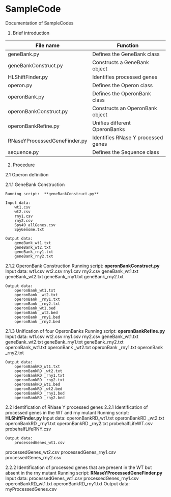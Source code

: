 SampleCode
==========
Documentation of SampleCodes

1. Brief introduction

| File name	| Function |
|---------------|  --------- |
| geneBank.py	| Defines the GeneBank class |
| geneBankConstruct.py|	Constructs a GeneBank object|
| HLShiftFinder.py|	Identifies processed genes |
| operon.py|	Defines the Operon class|
| operonBank.py|	Defines the OperonBank class|
| operonBankConstruct.py|	Constructs an OperonBank object|
| operonBankRefine.py|	Unifies different OperonBanks|
| RNaseYProcessedGeneFinder.py|	Identifies RNase Y processed genes|
| sequence.py|	Defines the Sequence class|

2. Procedure

2.1 Operon definition

2.1.1 GeneBank Construction

	Running script:  **geneBankConstruct.py**

	Input data:
		wt1.csv
		wt2.csv
		rny1.csv
		rny2.csv
		Spy49_allGenes.csv
		SpyGenome.txt

	Output data:
		geneBank_wt1.txt
		geneBank_wt2.txt
		geneBank_rny1.txt
		geneBank_rny2.txt

2.1.2 OperonBank Construction
	Running script: **operonBankConstruct.py**
	Input data:
		wt1.csv
		wt2.csv
		rny1.csv
		rny2.csv
		geneBank_wt1.txt
		geneBank_wt2.txt
		geneBank_rny1.txt
		geneBank_rny2.txt

	Output data:
		operonBank_wt1.txt
		operonBank _wt2.txt
		operonBank _rny1.txt
		operonBank _rny2.txt
		operonBank_wt1.bed
		operonBank _wt2.bed
		operonBank _rny1.bed
		operonBank _rny2.bed

2.1.3 Unification of four OperonBanks
	Running script: **operonBankRefine.py**
	Input data:
		wt1.csv
		wt2.csv
		rny1.csv
		rny2.csv
		geneBank_wt1.txt
		geneBank_wt2.txt
		geneBank_rny1.txt
		geneBank_rny2.txt
		operonBank_wt1.txt
		operonBank _wt2.txt
		operonBank _rny1.txt
		operonBank _rny2.txt

	Output data:
		operonBankRD_wt1.txt
		operonBankRD _wt2.txt
		operonBankRD _rny1.txt
		operonBankRD _rny2.txt
		operonBankRD_wt1.bed
		operonBankRD _wt2.bed
		operonBankRD _rny1.bed
		operonBankRD _rny2.bed

2.2 Identification of RNase Y processed genes
	2.2.1 Identification of processed genes in the WT and rny mutant
	Running script: **HLShiftFinder.py**
	Input data:
		operonBankRD_wt1.txt
		operonBankRD _wt2.txt
		operonBankRD _rny1.txt
		operonBankRD _rny2.txt
		probehalfLifeWT.csv
		probehalfLifeRNY.csv

	Output data:
		processedGenes_wt1.csv
processedGenes_wt2.csv
processedGenes_rny1.csv
processedGenes_rny2.csv

2.2.2 Identification of processed genes that are present in the WT but absent in the rny mutant
	Running script: **RNaseYProcessedGeneFinder.py**
	Input data:
		processedGenes_wt1.csv
		processedGenes_rny1.csv
		operonBankRD_wt1.txt
		operonBankRD_rny1.txt
	Output data:
		rnyProcessedGenes.csv
